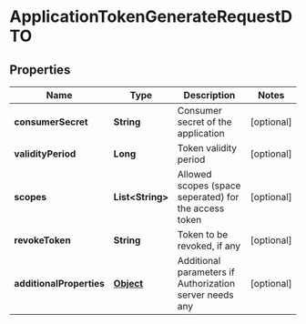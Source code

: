 

# ApplicationTokenGenerateRequestDTO

## Properties

Name | Type | Description | Notes
------------ | ------------- | ------------- | -------------
**consumerSecret** | **String** | Consumer secret of the application |  [optional]
**validityPeriod** | **Long** | Token validity period |  [optional]
**scopes** | **List&lt;String&gt;** | Allowed scopes (space seperated) for the access token |  [optional]
**revokeToken** | **String** | Token to be revoked, if any |  [optional]
**additionalProperties** | [**Object**](.md) | Additional parameters if Authorization server needs any |  [optional]



